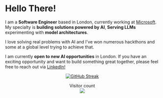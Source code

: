 # Hello There!
I am a **Software Engineer** based in London, currently working at [Microsoft](https://github.com/microsoft). My specialty is **building solutions powered by AI**, **Serving LLMs** experimenting with **model architectures**.

I love solving real problems with AI and I've won numerous hackthons and some at a global level trying to achieve that.

I am currently **open to new AI opportunities** in London. If you have an exciting opportunity and want to build something great together, please feel free to reach out via [LinkedIn!](https://www.linkedin.com/in/sethu-pavan-venkata-reddy-pastula-412582149/)

<div align="center"> 

 [![GitHub Streak](https://streak-stats.demolab.com?user=sethupavan12&theme=neon&date_format=j%20M%5B%20Y%5D)](https://git.io/streak-stats)


<p align="center"> 
  Visitor count<br>
  <img src="https://profile-counter.glitch.me/sethupavan12/count.svg" />
</p>
